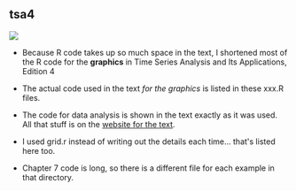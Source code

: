 ## tsa4
<a href="https://github.com/nickpoison"><img src="https://img.shields.io/badge/NickyPoison-approved-ff69b4.svg?style=flat"></a>

* Because R code takes up so much space in the text, I shortened most of the R code for the **graphics** in Time Series Analysis and Its Applications, Edition 4

* The actual code used in the text *for the graphics* is listed in these xxx.R files.  

* The code for data analysis is shown in the text exactly as it was used.  All that stuff is on the [website for the text](http://www.stat.pitt.edu/stoffer/tsa4/).

* I used grid.r instead of writing out the details each time... that's listed here too.

* Chapter 7 code is long, so there is a different file for each example in that directory.
